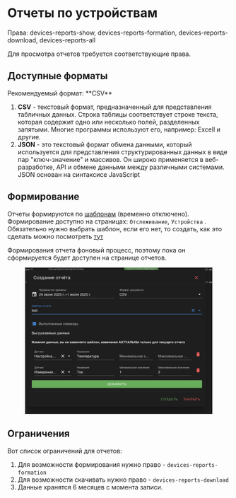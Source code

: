 
# Отчеты по устройствам

<div class="hint warning mt-6">
 Права: devices-reports-show, devices-reports-formation, devices-reports-download, devices-reports-all
</div>

Для просмотра отчетов требуется соответствующие права. &#x20;

## Доступные форматы

<div class="hint info">
Рекомендуемый формат: **CSV**
</div>

1. **CSV** - текстовый формат, предназначенный для представления табличных данных. Строка таблицы соответствует строке текста, которая содержит одно или несколько полей, разделенных запятыми. Многие программы используют его, например: Excell и другие.
2. **JSON** - это текстовый формат обмена данными, который используется для представления структурированных данных в виде пар "ключ-значение" и массивов. Он широко применяется в веб-разработке, API и обмене данными между различными системами. JSON основан на синтаксисе JavaScript

## Формирование

Отчеты формируются по [шаблонам](shablony-otchetov.md) (временно отключено). Формирование доступно на страницах: `Отслеживание`, `Устройства` . Обязательно нужно выбрать шаблон, если его нет, то создать, как это сделать можно посмотреть [тут](shablony-otchetov.md)&#x20;

Формирования отчета фоновый процесc, поэтому пока он сформируется будет доступен на странице отчетов.

<figure><img src="assets/Снимок экрана 2025-07-01 в 11.41.27.png" alt="" width="563"><figcaption></figcaption></figure>

## Ограничения

Вот список ограничений для отчетов:

1. Для возможности формирования нужно право - `devices-reports-formation`
2. Для возможности скачивать нужно право - `devices-reports-download`
3. Данные хранятся 6 месяцев с момента записи.

